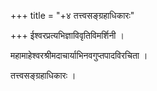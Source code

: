 +++
title = "+४ तत्त्वसङ्ग्रहाधिकारः"

+++
ईश्वरप्रत्यभिज्ञाविवृतिविमर्शिनी ।  
  
महामाहेश्वरश्रीमदाचार्याभिनवगुप्तपादविरचिता ।  
  
तत्त्वसङ्ग्रहाधिकारः ।  
